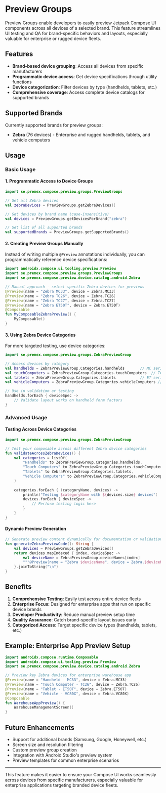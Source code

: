 # Preview Groups

Preview Groups enable developers to easily preview Jetpack Compose UI components across all devices of a selected brand. This feature streamlines UI testing and QA for brand-specific behaviors and layouts, especially valuable for enterprise or rugged device fleets.

## Features

- **Brand-based device grouping**: Access all devices from specific manufacturers
- **Programmatic device access**: Get device specifications through utility functions
- **Device categorization**: Filter devices by type (handhelds, tablets, etc.)
- **Comprehensive coverage**: Access complete device catalogs for supported brands

## Supported Brands

Currently supported brands for preview groups:

- **Zebra** (76 devices) - Enterprise and rugged handhelds, tablets, and vehicle computers

## Usage

### Basic Usage

#### 1. Programmatic Access to Device Groups

```kotlin
import se.premex.compose.preview.groups.PreviewGroups

// Get all Zebra devices
val zebraDevices = PreviewGroups.getZebraDevices()

// Get devices by brand name (case-insensitive)
val devices = PreviewGroups.getDevicesForBrand("zebra")

// Get list of all supported brands
val supportedBrands = PreviewGroups.getSupportedBrands()
```

#### 2. Creating Preview Groups Manually

Instead of writing multiple `@Preview` annotations individually, you can programmatically reference device specifications:

```kotlin
import androidx.compose.ui.tooling.preview.Preview
import se.premex.compose.preview.groups.PreviewGroups
import se.premex.compose.preview.device.catalog.android.Zebra

// Manual approach - select specific Zebra devices for previews
@Preview(name = "Zebra MC33", device = Zebra.MC33)
@Preview(name = "Zebra TC26", device = Zebra.TC26)  
@Preview(name = "Zebra TC27", device = Zebra.TC27)
@Preview(name = "Zebra ET50T", device = Zebra.ET50T)
@Composable
fun MyComposableZebraPreview() {
    MyComposable()
}
```

#### 3. Using Zebra Device Categories

For more targeted testing, use device categories:

```kotlin
import se.premex.compose.preview.groups.ZebraPreviewGroup

// Access devices by category
val handhelds = ZebraPreviewGroup.Categories.handhelds       // MC series
val touchComputers = ZebraPreviewGroup.Categories.touchComputers  // TC series  
val tablets = ZebraPreviewGroup.Categories.tablets           // ET series
val vehicleComputers = ZebraPreviewGroup.Categories.vehicleComputers // VC series

// Use in validation or testing
handhelds.forEach { deviceSpec ->
    // Validate layout works on handheld form factors
}
```

### Advanced Usage

#### Testing Across Device Categories

```kotlin
import se.premex.compose.preview.groups.ZebraPreviewGroup

// Test your composable across different Zebra device categories
fun validateAcrossZebraDevices() {
    val categories = listOf(
        "Handhelds" to ZebraPreviewGroup.Categories.handhelds,
        "Touch Computers" to ZebraPreviewGroup.Categories.touchComputers,
        "Tablets" to ZebraPreviewGroup.Categories.tablets,
        "Vehicle Computers" to ZebraPreviewGroup.Categories.vehicleComputers
    )
    
    categories.forEach { (categoryName, devices) ->
        println("Testing $categoryName with ${devices.size} devices")
        devices.forEach { deviceSpec ->
            // Perform testing logic here
        }
    }
}
```

#### Dynamic Preview Generation

```kotlin
// Generate preview content dynamically for documentation or validation
fun generateZebraPreviewCode(): String {
    val devices = PreviewGroups.getZebraDevices()
    return devices.mapIndexed { index, deviceSpec ->
        val deviceName = ZebraPreviewGroup.deviceNames[index]
        """@Preview(name = "Zebra $deviceName", device = Zebra.$deviceName)"""
    }.joinToString("\n")
}
```

## Benefits

1. **Comprehensive Testing**: Easily test across entire device fleets
2. **Enterprise Focus**: Designed for enterprise apps that run on specific device brands
3. **Developer Productivity**: Reduce manual preview setup time
4. **Quality Assurance**: Catch brand-specific layout issues early
5. **Categorized Access**: Target specific device types (handhelds, tablets, etc.)

## Example: Enterprise App Preview Setup

```kotlin
import androidx.compose.runtime.Composable
import androidx.compose.ui.tooling.preview.Preview
import se.premex.compose.preview.device.catalog.android.Zebra

// Preview key Zebra devices for enterprise warehouse app
@Preview(name = "Handheld - MC33", device = Zebra.MC33)
@Preview(name = "Touch Computer - TC26", device = Zebra.TC26) 
@Preview(name = "Tablet - ET50T", device = Zebra.ET50T)
@Preview(name = "Vehicle - VC80X", device = Zebra.VC80X)
@Composable  
fun WarehouseAppPreview() {
    WarehouseManagementScreen()
}
```

## Future Enhancements

- Support for additional brands (Samsung, Google, Honeywell, etc.)
- Screen size and resolution filtering
- Custom preview group creation
- Integration with Android Studio's preview system
- Preview templates for common enterprise scenarios

---

This feature makes it easier to ensure your Compose UI works seamlessly across devices from specific manufacturers, especially valuable for enterprise applications targeting branded device fleets.
